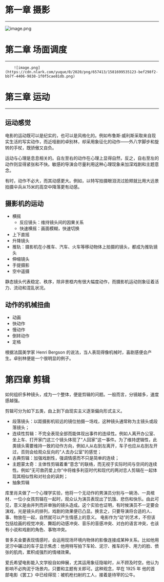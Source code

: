 # 第一章 摄影

---



![image.png](https://cdn.nlark.com/yuque/0/2020/png/657413/1581699475503-3a04ec15-cd08-448f-878b-b9e387ca6faf.png#align=left&display=inline&height=547&margin=%5Bobject%20Object%5D&name=image.png&originHeight=978&originWidth=1333&size=153926&status=done&style=none&width=746)


# 第二章 场面调度

---



        ![image.png](https://cdn.nlark.com/yuque/0/2020/png/657413/1581699535123-bef298f2-bb7f-4406-9838-1f0f5cae81db.png)                                       

# 第三章 运动

---



## 运动感觉


电影的运动既可以是纪实的，也可以是风格化的。例如布鲁斯·威利斯采取来自现实生活的写实动作，而近哑剧的卓别林，却采用象征化的动作——外八字脚步和旋转的手杖，既骄傲又自负。


运动与心理是息息相关的。自左至右的动作在心理上显得自然，反之，自右至左的动作则显得紧张和不快。敏感的导演会尽量利用这种心理现象来加深戏剧和主题意念。


有时，动作不必大，而其动感更大。例如，以特写拍摄眼泪流过脸颊就比用大远景拍摄伞兵从15米的高空中降落更有动感。


## 摄影机的运动


- 横摇
   - 反应镜头：维持镜头间的因果关系
   - 快速横摇：画面模糊，快速切换
- 上下直摇
- 升降镜头
- 推轨：摄影机在小推车、汽车、火车等移动物体上拍摄的镜头，都成为推轨镜头
- 伸缩镜头
- 手提摄影
- 空中遥摄



静态镜头代表稳定、秩序，除非景框内有很大幅度动作，而摄影机运动则象征着活力、流动和混乱状况。


## 动作的机械扭曲


- 动画
- 快动作
- 慢动作
- 倒转动作
- 定格



根据法国美学家 Henri Bergson 的说法，当人表现得像机械时，喜剧感便会产生。卓别林便是一个很明显的例子。


# 第四章 剪辑


如何组织多种镜头，成为一个整体，便是剪辑的问题。一般而言，分镜越多，速度感越强。


剪辑可分为如下五类，由上到下由现实主义逐渐偏向形式主义。


- 段落镜头：以距摄影机较远的镜位拍摄一场戏，这种镜头通常称为主镜头或段落镜头；
- 连续性剪辑：不完全表现全部而能体现出事件的连续性。例如人离开办公室、坐上车、打开家门这三个镜头体现了“人回家”这一事件。为了维持逻辑性，此类镜头需要维持一致的动作方向，例如人从右到左离开，车子也应从右到左开过，否则会给观众反向的“人去办公室”的感觉；
- 古典剪辑：加强戏剧性，强调情感而不只是简单的连续；
- 主题蒙太奇：主体性剪辑着重“意念”的联络，而无视于实际时间与空间的连续性。例如“无可救药爱上你”中将维多利亚时代和现代的两对恋人剪辑在一起体现其相似性和对社会的讽刺；
- 抽象剪辑



库里肖夫做了一个心理学实验，他将一个无动作的男演员分别与一碗汤、一具棺材、一位小女孩剪辑在一起时，观众认为演员表现出了饥饿、悲伤和快乐。由此可见，意义是由并列而非单独的镜头造成。这个实验也证明，有时候演员不一定要会演戏，光是镜头的排列，戏剧的效果便已凸显。换言之，只要导演将合适的人、事、物放在一起，自然就可以产生情感上的意义。
电影作为“动”的艺术，不但该包括绘画的视觉冲突、舞蹈的动感冲突、音乐的音感冲突、对白的语言冲突，也该有小说和戏剧的角色、事物冲突。


普多夫金要表现情感时，会运用现场环境内物体的影像连接成某种关系。比如他用泥泞中碾过的车子显示焦虑：他用特写拍下车轮、泥泞、推车的手、用力的脸、偾张的肌肉，累积成强烈的情绪效果。


爱氏希望电影能入文学般自如伸展，尤其运用象征隐喻时，从不顾及时空。他认为影响不必拘泥于场景内，只要和主题有关即可。这种观念，早在 1925 年 他的首部电影《罢工》中已经得现：被机枪扫射的工人，接着是待宰的公牛。


